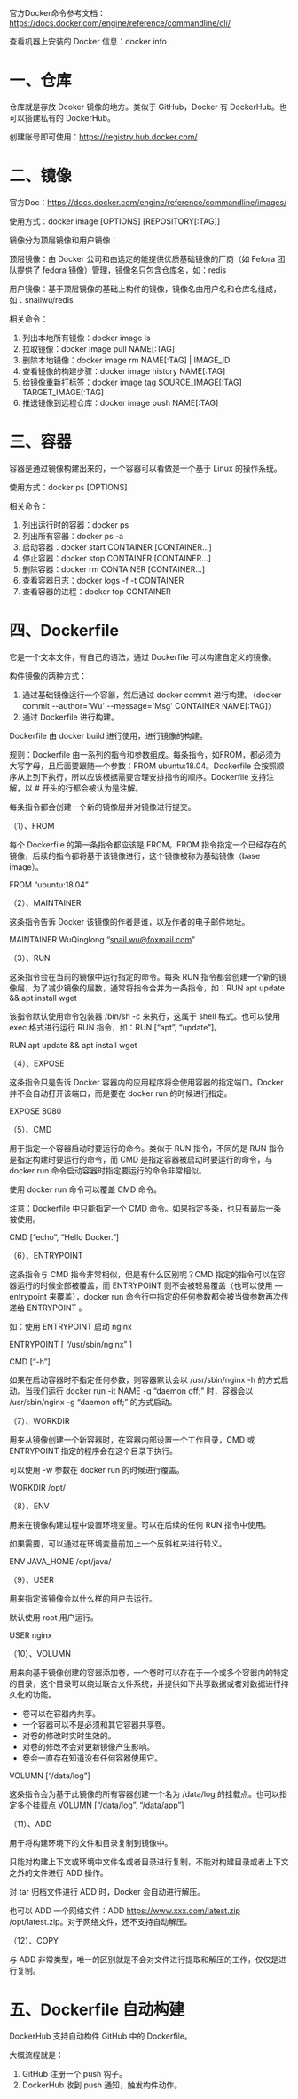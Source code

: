 官方Docker命令参考文档：https://docs.docker.com/engine/reference/commandline/cli/

查看机器上安装的 Docker 信息：docker info

# 一、仓库

仓库就是存放 Dcoker 镜像的地方。类似于 GitHub，Docker 有 DockerHub。也可以搭建私有的 DockerHub。

创建账号即可使用：https://registry.hub.docker.com/

# 二、镜像

官方Doc：https://docs.docker.com/engine/reference/commandline/images/

使用方式：docker image [OPTIONS] [REPOSITORY[:TAG]]

镜像分为顶层镜像和用户镜像：

顶层镜像：由 Docker 公司和由选定的能提供优质基础镜像的厂商（如 Fefora 团队提供了 fedora 镜像）管理，镜像名只包含仓库名，如：redis

用户镜像：基于顶层镜像的基础上构件的镜像，镜像名由用户名和仓库名组成，如：snailwu/redis

相关命令：

1. 列出本地所有镜像：docker image ls
2. 拉取镜像：docker image pull NAME[:TAG]
3. 删除本地镜像：docker image rm NAME[:TAG] | IMAGE_ID
4. 查看镜像的构建步骤：docker image history NAME[:TAG]
5. 给镜像重新打标签：docker image tag SOURCE_IMAGE[:TAG] TARGET_IMAGE[:TAG]
6. 推送镜像到远程仓库：docker image push NAME[:TAG]

# 三、容器

容器是通过镜像构建出来的，一个容器可以看做是一个基于 Linux 的操作系统。

使用方式：docker ps [OPTIONS]

相关命令：

1. 列出运行时的容器：docker ps
2. 列出所有容器：docker ps -a
3. 启动容器：docker start CONTAINER [CONTAINER...]
4. 停止容器：docker stop CONTAINER [CONTAINER...]
5. 删除容器：docker rm CONTAINER [CONTAINER...]
6. 查看容器日志：docker logs -f -t CONTAINER
7. 查看容器的进程：docker top CONTAINER

# 四、Dockerfile

它是一个文本文件，有自己的语法，通过 Dockerfile 可以构建自定义的镜像。

构件镜像的两种方式：

1. 通过基础镜像运行一个容器，然后通过 docker commit 进行构建。（docker commit --author='Wu' --message='Msg' CONTAINER NAME[:TAG]）
2. 通过 Dockerfile 进行构建。

Dockerfile 由 docker build 进行使用，进行镜像的构建。

规则：Dockerfile 由一系列的指令和参数组成。每条指令，如FROM，都必须为大写字母，且后面要跟随一个参数：FROM ubuntu:18.04。Dockerfile 会按照顺序从上到下执行，所以应该根据需要合理安排指令的顺序。Dockerfile 支持注解，以 # 开头的行都会被认为是注解。

每条指令都会创建一个新的镜像层并对镜像进行提交。

（1）、FROM

每个 Dockerfile 的第一条指令都应该是 FROM。FROM 指令指定一个已经存在的镜像，后续的指令都将基于该镜像进行，这个镜像被称为基础镜像（base image）。

FROM “ubuntu:18.04”

（2）、MAINTAINER

这条指令告诉 Docker 该镜像的作者是谁，以及作者的电子邮件地址。

MAINTAINER WuQinglong “[snail.wu@foxmail.com](mailto:snail.wu@foxmail.com)”

（3）、RUN

这条指令会在当前的镜像中运行指定的命令。每条 RUN 指令都会创建一个新的镜像层，为了减少镜像的层数，通常将指令合并为一条指令，如：RUN apt update && apt install wget

该指令默认使用命令包装器 /bin/sh -c 来执行，这属于 shell 格式。也可以使用 exec 格式进行运行 RUN 指令，如：RUN [“apt”, “update”]。

RUN apt update && apt install wget

（4）、EXPOSE

这条指令只是告诉 Docker 容器内的应用程序将会使用容器的指定端口。Docker 并不会自动打开该端口，而是要在 docker run 的时候进行指定。

EXPOSE 8080

（5）、CMD

用于指定一个容器启动时要运行的命令。类似于 RUN 指令，不同的是 RUN 指令是指定构建时要运行的命令，而 CMD 是指定容器被启动时要运行的命令，与 docker run 命令启动容器时指定要运行的命令非常相似。

使用 docker run 命令可以覆盖 CMD 命令。

注意：Dockerfile 中只能指定一个 CMD 命令。如果指定多条，也只有最后一条被使用。

CMD [“echo”, “Hello Docker.”]

（6）、ENTRYPOINT

这条指令与 CMD 指令非常相似，但是有什么区别呢？CMD 指定的指令可以在容器运行的时候全部被覆盖，而 ENTRYPOINT 则不会被轻易覆盖（也可以使用 —entrypoint 来覆盖），docker run 命令行中指定的任何参数都会被当做参数再次传递给 ENTRYPOINT 。

如：使用 ENTRYPOINT 启动 nginx

ENTRYPOINT [ “/usr/sbin/nginx” ]

CMD [“-h”]

如果在启动容器时不指定任何参数，则容器默认会以 /usr/sbin/nginx -h 的方式启动。当我们运行 docker run -it NAME -g “daemon off;” 时，容器会以 /usr/sbin/nginx -g “daemon off;” 的方式启动。

（7）、WORKDIR

用来从镜像创建一个新容器时，在容器内部设置一个工作目录，CMD 或 ENTRYPOINT 指定的程序会在这个目录下执行。

可以使用 -w 参数在 docker run 的时候进行覆盖。

WORKDIR /opt/

（8）、ENV

用来在镜像构建过程中设置环境变量。可以在后续的任何 RUN 指令中使用。

如果需要，可以通过在环境变量前加上一个反斜杠来进行转义。

ENV JAVA_HOME /opt/java/

（9）、USER

用来指定该镜像会以什么样的用户去运行。

默认使用 root 用户运行。

USER nginx

（10）、VOLUMN

用来向基于镜像创建的容器添加卷，一个卷时可以存在于一个或多个容器内的特定的目录，这个目录可以绕过联合文件系统，并提供如下共享数据或者对数据进行持久化的功能。

- 卷可以在容器内共享。
- 一个容器可以不是必须和其它容器共享卷。
- 对卷的修改时实时生效的。
- 对卷的修改不会对更新镜像产生影响。
- 卷会一直存在知道没有任何容器使用它。

VOLUMN [“/data/log”]

这条指令会为基于此镜像的所有容器创建一个名为 /data/log 的挂载点。也可以指定多个挂载点 VOLUMN [“/data/log”, “/data/app”]

（11）、ADD

用于将构建环境下的文件和目录复制到镜像中。

只能对构建上下文或环境中文件名或者目录进行复制，不能对构建目录或者上下文之外的文件进行 ADD 操作。

对 tar 归档文件进行 ADD 时，Docker 会自动进行解压。

也可以 ADD 一个网络文件：ADD https://www.xxx.com/latest.zip /opt/latest.zip。对于网络文件，还不支持自动解压。

（12）、COPY

与 ADD 非常类型，唯一的区别就是不会对文件进行提取和解压的工作，仅仅是进行复制。

# 五、Dockerfile 自动构建

DockerHub 支持自动构件 GitHub 中的 Dockerfile。

大概流程就是：

1. GitHub 注册一个 push 钩子。
2. DockerHub 收到 push 通知，触发构件动作。

